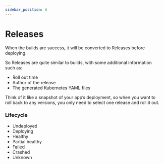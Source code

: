 ```yaml
---
sidebar_position: 6
---
```


# Releases

When the builds are success, it will be converted to Releases before deploying.

So Releases are quite similar to builds, with some additional information such as:

- Roll out time
- Author of the release
- The generated Kubernetes YAML files

Think of it like a snapshot of your app’s deployment, so when you want to roll back to any versions, you only need to select one release and roll it out.

### Lifecycle

- Undeployed
- Deploying
- Healthy
- Partial healthy
- Failed
- Crashed
- Unknown